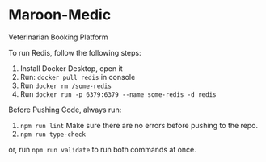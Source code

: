 # Maroon-Medic
Veterinarian Booking Platform

To run Redis, follow the following steps:
1. Install Docker Desktop, open it
2. Run: `docker pull redis` in console
3. Run `docker rm /some-redis`
4. Run `docker run -p 6379:6379 --name some-redis -d redis`

Before Pushing Code, always run:
1. `npm run lint` Make sure there are no errors before pushing to the repo.
2. `npm run type-check`

or, run `npm run validate` to run both commands at once.
